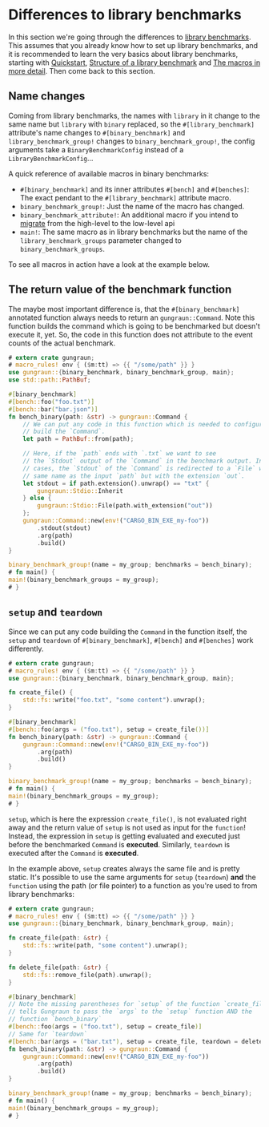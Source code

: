 # Differences to library benchmarks

In this section we're going through the differences to [library
benchmarks](../library_benchmarks.md). This assumes that you already know how to
set up library benchmarks, and it is recommended to learn the very basics about
library benchmarks, starting with
[Quickstart](../binary_benchmarks/quickstart.md), [Structure of a library
benchmark](../library_benchmarks/structure.md) and [The macros in more
detail](../library_benchmarks/macros.md). Then come back to this section.

## Name changes

Coming from library benchmarks, the names with `library` in it change to the
same name but `library` with `binary` replaced, so the `#[library_benchmark]`
attribute's name changes to `#[binary_benchmark]` and `library_benchmark_group!`
changes to `binary_benchmark_group!`, the config arguments take a
`BinaryBenchmarkConfig` instead of a `LibraryBenchmarkConfig`...

A quick reference of available macros in binary benchmarks:

* `#[binary_benchmark]` and its inner attributes `#[bench]` and `#[benches]`:
  The exact pendant to the `#[library_benchmark]` attribute macro.
* `binary_benchmark_group!`: Just the name of the macro has changed.
* `binary_benchmark_attribute!`: An additional macro if you intend to
  [migrate](./low_level.md#intermixing-high-level-and-low-level-api) from the high-level to the low-level
  api
* `main!`: The same macro as in library benchmarks but the name of the
  `library_benchmark_groups` parameter changed to `binary_benchmark_groups`.

To see all macros in action have a look at the example below.

## The return value of the benchmark function

The maybe most important difference is, that the `#[binary_benchmark]` annotated
function always needs to return an `gungraun::Command`. Note this function
builds the command which is going to be benchmarked but doesn't execute it,
yet. So, the code in this function does not attribute to the event counts of the
actual benchmark.

```rust
# extern crate gungraun;
# macro_rules! env { ($m:tt) => {{ "/some/path" }} }
use gungraun::{binary_benchmark, binary_benchmark_group, main};
use std::path::PathBuf;

#[binary_benchmark]
#[bench::foo("foo.txt")]
#[bench::bar("bar.json")]
fn bench_binary(path: &str) -> gungraun::Command {
    // We can put any code in this function which is needed to configure and
    // build the `Command`.
    let path = PathBuf::from(path);

    // Here, if the `path` ends with `.txt` we want to see
    // the `Stdout` output of the `Command` in the benchmark output. In all other
    // cases, the `Stdout` of the `Command` is redirected to a `File` with the
    // same name as the input `path` but with the extension `out`.
    let stdout = if path.extension().unwrap() == "txt" {
        gungraun::Stdio::Inherit
    } else {
        gungraun::Stdio::File(path.with_extension("out"))
    };
    gungraun::Command::new(env!("CARGO_BIN_EXE_my-foo"))
        .stdout(stdout)
        .arg(path)
        .build()
}

binary_benchmark_group!(name = my_group; benchmarks = bench_binary);
# fn main() {
main!(binary_benchmark_groups = my_group);
# }
```

## `setup` and `teardown`

Since we can put any code building the `Command` in the function itself, the
`setup` and `teardown` of `#[binary_benchmark]`, `#[bench]` and `#[benches]`
work differently.

```rust
# extern crate gungraun;
# macro_rules! env { ($m:tt) => {{ "/some/path" }} }
use gungraun::{binary_benchmark, binary_benchmark_group, main};

fn create_file() {
    std::fs::write("foo.txt", "some content").unwrap();
}

#[binary_benchmark]
#[bench::foo(args = ("foo.txt"), setup = create_file())]
fn bench_binary(path: &str) -> gungraun::Command {
    gungraun::Command::new(env!("CARGO_BIN_EXE_my-foo"))
        .arg(path)
        .build()
}

binary_benchmark_group!(name = my_group; benchmarks = bench_binary);
# fn main() {
main!(binary_benchmark_groups = my_group);
# }
```

`setup`, which is here the expression `create_file()`, is not evaluated right
away and the return value of `setup` is not used as input for the `function`!
Instead, the expression in `setup` is getting evaluated and executed just before
the benchmarked `Command` is __executed__. Similarly, `teardown` is executed
after the `Command` is __executed__.

In the example above, `setup` creates always the same file and is pretty static.
It's possible to use the same arguments for `setup` (`teardown`) __and__ the
`function` using the path (or file pointer) to a function as you're used to from
library benchmarks:

```rust
# extern crate gungraun;
# macro_rules! env { ($m:tt) => {{ "/some/path" }} }
use gungraun::{binary_benchmark, binary_benchmark_group, main};

fn create_file(path: &str) {
    std::fs::write(path, "some content").unwrap();
}

fn delete_file(path: &str) {
    std::fs::remove_file(path).unwrap();
}

#[binary_benchmark]
// Note the missing parentheses for `setup` of the function `create_file` which
// tells Gungraun to pass the `args` to the `setup` function AND the
// function `bench_binary`
#[bench::foo(args = ("foo.txt"), setup = create_file)]
// Same for `teardown`
#[bench::bar(args = ("bar.txt"), setup = create_file, teardown = delete_file)]
fn bench_binary(path: &str) -> gungraun::Command {
    gungraun::Command::new(env!("CARGO_BIN_EXE_my-foo"))
        .arg(path)
        .build()
}

binary_benchmark_group!(name = my_group; benchmarks = bench_binary);
# fn main() {
main!(binary_benchmark_groups = my_group);
# }
```
